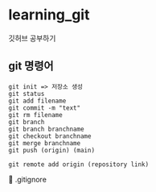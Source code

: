 # learning_git
깃허브 공부하기

## git 명령어

```
git init => 저장소 생성
git status
git add filename
git commit -m "text"
git rm filename
git branch
git branch branchname
git checkout branchname
git merge branchname
git push (origin) (main)

git remote add origin (repository link)

```

  📌 .gitignore
